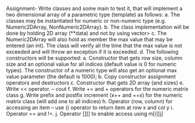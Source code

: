 Assignment-
Write classes  and  some main to test  it, that will implement a   two dimensional array of a parametric type (template) as follows:
a.	The classes may be instantiated for numeric or non-numeric type (e.g. Numeric2DArray<double>, NonNumeric2DArray<string>). 
b.	The class implementation will be  done by holding 2D  array (**data) and not by using vector<vector>> 
c.	The Numeric2DArray will also hold as member the max value that may be entered (an int). The class will verify all the time that the max value is not exceeded and will throw an exception if it is exceeded.
d.	The following constructors will be supported:
a.	Constructor that gets row size, column size and an optional value for all indices (default value is    0   for numeric types). The constructor of a    numeric type will also get an optional max value parameter (the default is 1000);
b.	Copy constructor assignment operators and destructors
c.	Constructor that gets 2D array (and sizes)
e.	Write << operator. – cout 
f.	Write +=  and + operators for the numeric matrix class
g.	Write prefix and postfix increment (x++  and  ++x) for the numeric matrix class (will add one to all indices)
h.	Operator (row, column) for accessing an item – use () operator to return item at row x and col y
i.	Operator == and !=. 
j.	Operator [][] to enable access using m[i][j]

